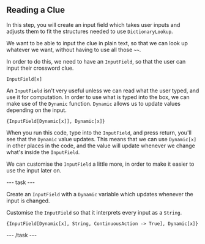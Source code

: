## Reading a Clue

In this step, you will create an input field which takes user inputs and adjusts them to fit the structures needed to use `DictionaryLookup`.

We want to be able to input the clue in plain text, so that we can look up whatever we want, without having to use all those `~~`.

In order to do this, we need to have an `InputField`, so that the user can input their crossword clue.

```
InputField[x]
```

An `InputField` isn't very useful unless we can read what the user typed, and use it for computation. In order to use what is typed into the box, we can make use of the `Dynamic` function. `Dynamic` allows us to update values depending on the input.

```
{InputField[Dynamic[x]], Dynamic[x]}
```

When you run this code, type into the `InputField`, and press return, you'll see that the `Dynamic` value updates. This means that we can use `Dynamic[x]` in other places in the code, and the value will update whenever we change what's inside the `InputField`.

We can customise the `InputField` a little more, in order to make it easier to use the input later on.

--- task ---

Create an `InputField` with a `Dynamic` variable which updates whenever the input is changed.

Customise the `InputField` so that it interprets every input as a `String`.

```{InputField[Dynamic[x], String, ContinuousAction -> True], Dynamic[x]}```

--- /task ---